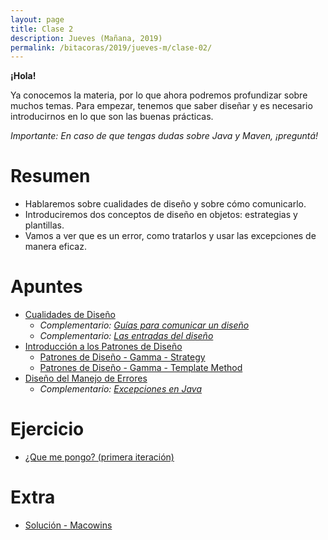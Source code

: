 ```yaml
---
layout: page
title: Clase 2
description: Jueves (Mañana, 2019)
permalink: /bitacoras/2019/jueves-m/clase-02/
---
```


**¡Hola!**

Ya conocemos la materia, por lo que ahora podremos profundizar sobre muchos temas. Para empezar, tenemos que saber diseñar y es necesario introducirnos en lo que son las buenas prácticas.

_Importante: En caso de que tengas dudas sobre Java y Maven, ¡preguntá!_

# Resumen

- Hablaremos sobre cualidades de diseño y sobre cómo comunicarlo.
- Introduciremos dos conceptos de diseño en objetos: estrategias y plantillas.
- Vamos a ver que es un error, como tratarlos y usar las excepciones de manera eficaz.

# Apuntes

- [Cualidades de Diseño](https://docs.google.com/document/d/14HdvHvS33WqYb6Ak0BGa0IeCTbzeCRSDKs-1Ot-qLDw/edit)
	- _Complementario: [Guías para comunicar un diseño](https://docs.google.com/document/d/1HGdGdDG7RAhL5j45UOFGK3F5sV2-rKHVHmPoYawHS5Y/edit?usp=sharing)_
	- _Complementario: [Las entradas del diseño](https://docs.google.com/document/d/1qPM_sQ0UyGFKRzl13Cbf6zDKj6vxJ4wMZQIXeOrRvM8/edit?usp=sharing)_
- [Introducción a los Patrones de Diseño](https://docs.google.com/document/d/1uXPhuAKXa4wzcIhriFfnI53aB311jOZtcKfTDuiKQ8Y/edit)
    - [Patrones de Diseño - Gamma - Strategy](https://github.com/dieforfree/edsebooks/blob/master/ebooks/Design%20Patterns%2C%20Elements%20of%20Reusable%20Object-Oriented%20Software.pdf)
    - [Patrones de Diseño - Gamma - Template Method](https://github.com/dieforfree/edsebooks/blob/master/ebooks/Design%20Patterns%2C%20Elements%20of%20Reusable%20Object-Oriented%20Software.pdf)
- [Diseño del Manejo de Errores](https://docs.google.com/document/d/1u7t9eKDdAVwhQVAkstV0nkfAGIJsY2O_UEHKJJVje6c/edit#)
	- _Complementario: [Excepciones en Java](https://docs.google.com/document/d/1G0a9j-OA0rIEA5cdvEhIMbztJVo86ssvZKBK8HL9akg/edit)_

# Ejercicio

- [¿Que me pongo? (primera iteración)](https://docs.google.com/document/d/1k1f-9AuIohlBGB2soSNePJ6jLxM37_tZeSD-hW_esIQ/edit?usp=drivesdk)

# Extra

- [Solución - Macowins](https://docs.google.com/document/d/17lZBUaVC8QMDYZG_JCPEcGk3-5lL9Iz6-iG5OmfoaMI/edit)
